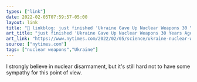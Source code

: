```yaml
---
types: ["link"]
date: 2022-02-05T07:59:57-05:00
layout: link
title: "🔗 linkblog: just finished 'Ukraine Gave Up Nuclear Weapons 30 Years Ago. Today There Are Regrets. - The New York Times'"
art_title: "just finished 'Ukraine Gave Up Nuclear Weapons 30 Years Ago. Today There Are Regrets. - The New York Times"
art_link: "https://www.nytimes.com/2022/02/05/science/ukraine-nuclear-weapons.html"
source: ["nytimes.com"]
tags: ["nuclear weapons","Ukraine"]
---
```

I strongly believe in nuclear disarmament, but it's still hard not to have some sympathy for this point of view.
